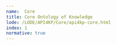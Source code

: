 ```yaml
---
name:  Core
title: Core Ontology of Knowledge
lode: /LODE/API4KP/Core/api4kp-core.html
index: 1
normative: true
---
```

